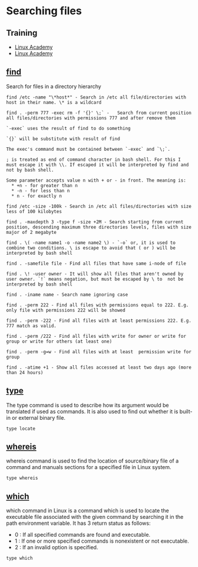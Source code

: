 # Searching files

## Training
* [Linux Academy](https://linuxacademy.com/cp/courses/lesson/course/5411/lesson/1/module/428)
* [Linux Academy](https://linuxacademy.com/cp/courses/lesson/course/5411/lesson/2/module/428)

## [find](http://manpages.ubuntu.com/manpages/bionic/man1/find.1.html)
Search for files in a directory hierarchy
```
find /etc -name "\*host*" - Search in /etc all file/directories with host in their name. \* is a wildcard

find . -perm 777 -exec rm -f '{}' \;` -   Search from current position all files/directories with permissions 777 and after remove them

`-exec` uses the result of find to do something

`{}` will be substitute with result of find

The exec's command must be contained between `-exec` and `\;`. 

; is treated as end of command character in bash shell. For this I must escape it with \\. If escaped it will be interpreted by find and not by bash shell.

Some parameter accepts value n with + or - in front. The meaning is:
  * +n - for greater than n
  * -n - for less than n
  * n - for exactly n

find /etc -size -100k - Search in /etc all files/directories with size less of 100 kilobytes

find . -maxdepth 3 -type f -size +2M - Search starting from current position, descending maximum three directories levels, files with size major of 2 megabyte

find . \( -name name1 -o -name name2 \) - `-o` or, it is used to combine two conditions. \ is escape to avoid that ( or ) will be interpreted by bash shell

find . -samefile file - Find all files that have same i-node of file

find . \! -user owner - It will show all files that aren't owned by user owner. `!` means negation, but must be escaped by \ to  not be interpreted by bash shell

find . -iname name - Search name ignoring case

find . -perm 222 - Find all files with permissions equal to 222. E.g. only file with permissions 222 will be showed

find . -perm -222 - Find all files with at least permissions 222. E.g. 777 match as valid.

find . -perm /222 - Find all files with write for owner or write for group or write for others (at least one)

find . -perm -g=w - Find all files with at least  permission write for group

find . -atime +1 - Show all files accessed at least two days ago (more than 24 hours)
```

## [type](https://www.geeksforgeeks.org/type-command-in-linux-with-examples/)
The type command is used to describe how its argument would be translated if used as commands. It is also used to find out whether it is built-in or external binary file.
```
type locate
```

## [whereis](https://www.geeksforgeeks.org/whereis-command-in-linux-with-examples/)
whereis command is used to find the location of source/binary file of a command and manuals sections for a specified file in Linux system. 
```
type whereis
```

## [which](https://www.geeksforgeeks.org/which-command-in-linux-with-examples/)
which command in Linux is a command which is used to locate the executable file associated with the given command by searching it in the path environment variable. It has 3 return status as follows:
* 0 : If all specified commands are found and executable.
* 1 : If one or more specified commands is nonexistent or not executable.
* 2 : If an invalid option is specified.
```
type which
```